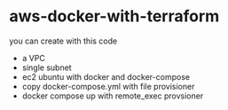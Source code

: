 # aws-docker-with-terraform

you can create with this code

- a VPC
- single subnet
- ec2 ubuntu with docker and docker-compose
- copy docker-compose.yml with file provisioner
- docker compose up with remote_exec provsioner
